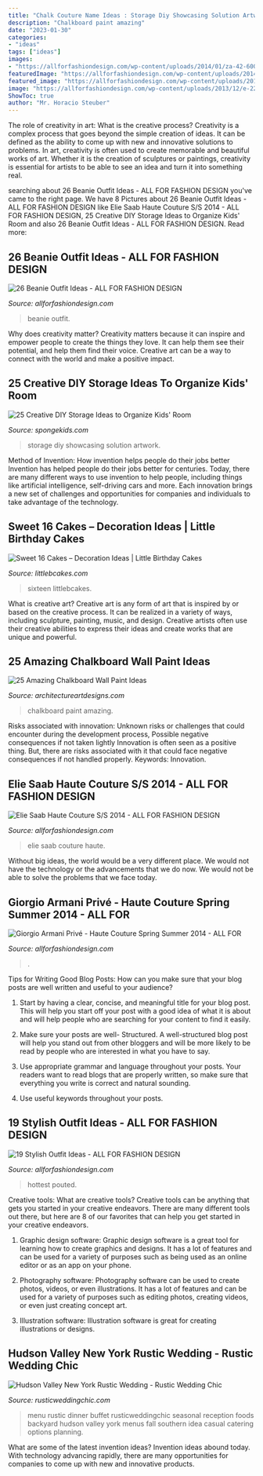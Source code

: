 ```yaml
---
title: "Chalk Couture Name Ideas : Storage Diy Showcasing Solution Artwork"
description: "Chalkboard paint amazing"
date: "2023-01-30"
categories:
- "ideas"
tags: ["ideas"]
images:
- "https://allforfashiondesign.com/wp-content/uploads/2014/01/za-42-600x899.jpg"
featuredImage: "https://allforfashiondesign.com/wp-content/uploads/2014/01/za-42-600x899.jpg"
featured_image: "https://allforfashiondesign.com/wp-content/uploads/2013/12/e-22-600x880.jpg"
image: "https://allforfashiondesign.com/wp-content/uploads/2013/12/e-22-600x880.jpg"
ShowToc: true
author: "Mr. Horacio Steuber"
---
```



The role of creativity in art: What is the creative process?
Creativity is a complex process that goes beyond the simple creation of ideas. It can be defined as the ability to come up with new and innovative solutions to problems. In art, creativity is often used to create memorable and beautiful works of art. Whether it is the creation of sculptures or paintings, creativity is essential for artists to be able to see an idea and turn it into something real.

	

		
searching about 26 Beanie Outfit Ideas - ALL FOR FASHION DESIGN you've came to the right page. We have 8 Pictures about 26 Beanie Outfit Ideas - ALL FOR FASHION DESIGN like Elie Saab Haute Couture S/S 2014 - ALL FOR FASHION DESIGN, 25 Creative DIY Storage Ideas to Organize Kids&#039; Room and also 26 Beanie Outfit Ideas - ALL FOR FASHION DESIGN. Read more:
		
    
## 26 Beanie Outfit Ideas - ALL FOR FASHION DESIGN

<img loading=lazy src="https://allforfashiondesign.com/wp-content/uploads/2013/12/e-22-600x880.jpg" onerror="this.onerror=null;this.src='https://tse1.mm.bing.net/th?id=OIP.Tmq1bzAoDlnqOr6FOTGvuQHaK3&amp;pid=15.1';" alt="26 Beanie Outfit Ideas - ALL FOR FASHION DESIGN">

_Source: allforfashiondesign.com_

>beanie outfit. 

	

Why does creativity matter?
Creativity matters because it can inspire and empower people to create the things they love. It can help them see their potential, and help them find their voice. Creative art can be a way to connect with the world and make a positive impact.

    
## 25 Creative DIY Storage Ideas To Organize Kids&#039; Room

<img loading=lazy src="https://spongekids.com/wp-content/uploads/2016/11/kids-room-storage/26-kids-room-storage.jpg" onerror="this.onerror=null;this.src='https://tse4.mm.bing.net/th?id=OIP.py6u-uS8CIupNquW-i_h3AHaLJ&amp;pid=15.1';" alt="25 Creative DIY Storage Ideas to Organize Kids&#039; Room">

_Source: spongekids.com_

>storage diy showcasing solution artwork. 

	

Method of Invention: How invention helps people do their jobs better
Invention has helped people do their jobs better for centuries. Today, there are many different ways to use invention to help people, including things like artificial intelligence, self-driving cars and more. Each innovation brings a new set of challenges and opportunities for companies and individuals to take advantage of the technology.

    
## Sweet 16 Cakes – Decoration Ideas | Little Birthday Cakes

<img loading=lazy src="https://www.littlebcakes.com/wp-content/uploads/2014/02/Sweet-Sixteen-Cake-Ideas.jpg" onerror="this.onerror=null;this.src='https://tse4.mm.bing.net/th?id=OIP.fGlxGuFMAJgNDJLE4mPsagHaLq&amp;pid=15.1';" alt="Sweet 16 Cakes – Decoration Ideas | Little Birthday Cakes">

_Source: littlebcakes.com_

>sixteen littlebcakes. 

	

What is creative art?
Creative art is any form of art that is inspired by or based on the creative process. It can be realized in a variety of ways, including sculpture, painting, music, and design. Creative artists often use their creative abilities to express their ideas and create works that are unique and powerful.

    
## 25 Amazing Chalkboard Wall Paint Ideas

<img loading=lazy src="https://www.architectureartdesigns.com/wp-content/uploads/2013/06/242-630x969.jpg" onerror="this.onerror=null;this.src='https://tse2.mm.bing.net/th?id=OIP.1oQ8oMoZw0tFJQm29OrtsgHaLZ&amp;pid=15.1';" alt="25 Amazing Chalkboard Wall Paint Ideas">

_Source: architectureartdesigns.com_

>chalkboard paint amazing. 

	

Risks associated with innovation: Unknown risks or challenges that could encounter during the development process, Possible negative consequences if not taken lightly
Innovation is often seen as a positive thing. But, there are risks associated with it that could face negative consequences if not handled properly. Keywords: Innovation.

    
## Elie Saab Haute Couture S/S 2014 - ALL FOR FASHION DESIGN

<img loading=lazy src="https://allforfashiondesign.com/wp-content/uploads/2014/01/za-42-600x899.jpg" onerror="this.onerror=null;this.src='https://tse3.mm.bing.net/th?id=OIP.IT7FN6vtMtods3iqpd9bNgHaLG&amp;pid=15.1';" alt="Elie Saab Haute Couture S/S 2014 - ALL FOR FASHION DESIGN">

_Source: allforfashiondesign.com_

>elie saab couture haute. 

	

Without big ideas, the world would be a very different place. We would not have the technology or the advancements that we do now. We would not be able to solve the problems that we face today.

    
## Giorgio Armani Privé - Haute Couture Spring Summer 2014 - ALL FOR

<img loading=lazy src="https://allforfashiondesign.com/wp-content/uploads/2014/01/b-7.jpg" onerror="this.onerror=null;this.src='https://tse4.mm.bing.net/th?id=OIP.JNl_Z5P3oMW3rBWQvOwkzwHaLG&amp;pid=15.1';" alt="Giorgio Armani Privé - Haute Couture Spring Summer 2014 - ALL FOR">

_Source: allforfashiondesign.com_

>. 

	

Tips for Writing Good Blog Posts: How can you make sure that your blog posts are well written and useful to your audience?
1. Start by having a clear, concise, and meaningful title for your blog post. This will help you start off your post with a good idea of what it is about and will help people who are searching for your content to find it easily.
2. Make sure your posts are well- Structured. A well-structured blog post will help you stand out from other bloggers and will be more likely to be read by people who are interested in what you have to say.

3. Use appropriate grammar and language throughout your posts. Your readers want to read blogs that are properly written, so make sure that everything you write is correct and natural sounding.

4. Use useful keywords throughout your posts.

    
## 19 Stylish Outfit Ideas - ALL FOR FASHION DESIGN

<img loading=lazy src="https://allforfashiondesign.com/wp-content/uploads/2014/01/tf-11-570x921.jpg" onerror="this.onerror=null;this.src='https://tse3.mm.bing.net/th?id=OIP.-ZAF21fmcaDrt7F9YLaV4wHaL9&amp;pid=15.1';" alt="19 Stylish Outfit Ideas - ALL FOR FASHION DESIGN">

_Source: allforfashiondesign.com_

>hottest pouted. 

	

Creative tools: What are creative tools?
Creative tools can be anything that gets you started in your creative endeavors. There are many different tools out there, but here are 8 of our favorites that can help you get started in your creative endeavors. 
1. Graphic design software: Graphic design software is a great tool for learning how to create graphics and designs. It has a lot of features and can be used for a variety of purposes such as being used as an online editor or as an app on your phone.

2. Photography software: Photography software can be used to create photos, videos, or even illustrations. It has a lot of features and can be used for a variety of purposes such as editing photos, creating videos, or even just creating concept art.

3. Illustration software: Illustration software is great for creating illustrations or designs.

    
## Hudson Valley New York Rustic Wedding - Rustic Wedding Chic

<img loading=lazy src="http://rusticweddingchic.com/wp-content/uploads/2012/08/809C0267-590x880.jpg" onerror="this.onerror=null;this.src='https://tse1.mm.bing.net/th?id=OIP.Q3I1CyLQoZ8ghZGPpA0G-AHaLC&amp;pid=15.1';" alt="Hudson Valley New York Rustic Wedding - Rustic Wedding Chic">

_Source: rusticweddingchic.com_

>menu rustic dinner buffet rusticweddingchic seasonal reception foods backyard hudson valley york menus fall southern idea casual catering options planning. 

	

What are some of the latest invention ideas?
Invention ideas abound today. With technology advancing rapidly, there are many opportunities for companies to come up with new and innovative products.

